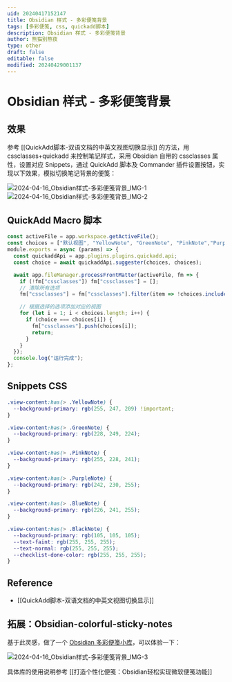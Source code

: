```yaml
---
uid: 20240417152147
title: Obsidian 样式 - 多彩便笺背景
tags: [多彩便笺, css, quickadd脚本]
description: Obsidian 样式 - 多彩便笺背景
author: 熊猫别熬夜
type: other
draft: false
editable: false
modified: 20240429001137
---
```


# Obsidian 样式 - 多彩便笺背景

## 效果

参考 [[QuickAdd脚本-双语文档的中英文视图切换显示]] 的方法，用 cssclasses+quickadd 来控制笔记样式，采用 Obsidian 自带的 cssclasses 属性，设置对应 Snippets，通过 QuickAdd 脚本及 Commander 插件设置按钮，实现以下效果，模拟切换笔记背景的便笺：

![2024-04-16_Obsidian样式-多彩便笺背景_IMG-1](https://cdn.pkmer.cn/images/202404171534290.gif!pkmer)![2024-04-16_Obsidian样式-多彩便笺背景_IMG-2](https://cdn.pkmer.cn/images/202404171534291.jpg!pkmer)

## QuickAdd Macro 脚本

```js
const activeFile = app.workspace.getActiveFile();
const choices = ["默认视图", "YellowNote", "GreenNote", "PinkNote","PurpleNote","BlueNote","BlackNote"];
module.exports = async (params) => {
  const quickaddApi = app.plugins.plugins.quickadd.api;
  const choice = await quickaddApi.suggester(choices, choices);

  await app.fileManager.processFrontMatter(activeFile, fm => {
    if (!fm["cssclasses"]) fm["cssclasses"] = [];
    // 清除所有选项
    fm["cssclasses"] = fm["cssclasses"].filter(item => !choices.includes(item));

    // 根据选择的选项添加对应的视图
    for (let i = 1; i < choices.length; i++) {
      if (choice === choices[i]) {
        fm["cssclasses"].push(choices[i]);
        return;
      }
    }
  });
  console.log("运行完成");
};
```

## Snippets CSS

```css
.view-content:has(> .YellowNote) {
  --background-primary: rgb(255, 247, 209) !important;
}

.view-content:has(> .GreenNote) {
  --background-primary: rgb(228, 249, 224);
}

.view-content:has(> .PinkNote) {
  --background-primary: rgb(255, 228, 241);
}

.view-content:has(> .PurpleNote) {
  --background-primary: rgb(242, 230, 255);
}

.view-content:has(> .BlueNote) {
  --background-primary: rgb(226, 241, 255);
}

.view-content:has(> .BlackNote) {
  --background-primary: rgb(105, 105, 105);
  --text-faint: rgb(255, 255, 255);
  --text-normal: rgb(255, 255, 255);
  --checklist-done-color: rgb(255, 255, 255);
}
```

## Reference

- [[QuickAdd脚本-双语文档的中英文视图切换显示]]

## 拓展：Obsidian-colorful-sticky-notes

基于此灵感，做了一个 [Obsidian 多彩便笺小库](https://github.com/PandaNocturne/Obsidian-colorful-sticky-notes)，可以体验一下：

![2024-04-16_Obsidian样式-多彩便笺背景_IMG-3](https://cdn.pkmer.cn/images/202404201550475.gif!pkmer)

具体库的使用说明参考 [[打造个性化便笺：Obsidian轻松实现微软便笺功能]]